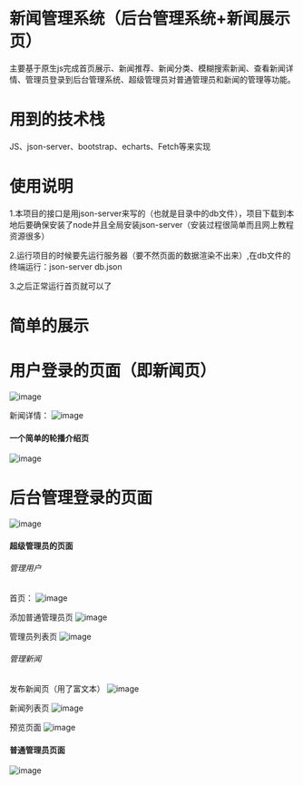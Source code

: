 # 新闻管理系统（后台管理系统+新闻展示页）
主要基于原生js完成首页展示、新闻推荐、新闻分类、模糊搜索新闻、查看新闻详情、管理员登录到后台管理系统、超级管理员对普通管理员和新闻的管理等功能。

# 用到的技术栈
JS、json-server、bootstrap、echarts、Fetch等来实现


# 使用说明

1.本项目的接口是用json-server来写的（也就是目录中的db文件），项目下载到本地后要确保安装了node并且全局安装json-server（安装过程很简单而且网上教程资源很多）

2.运行项目的时候要先运行服务器（要不然页面的数据渲染不出来）,在db文件的终端运行：json-server db.json

3.之后正常运行首页就可以了

# 简单的展示


# 用户登录的页面（即新闻页）
![image](https://github.com/BugKing111/newsJS1/assets/143703487/abc18137-5657-4bfe-9b8c-b1d8da9f7b55)

新闻详情：
![image](https://github.com/BugKing111/newsJS1/assets/143703487/e0de6356-1671-40ad-91ef-a87e72b1ec74)

#### 一个简单的轮播介绍页
![image](https://github.com/BugKing111/newsJS1/assets/143703487/5d7fe944-ec32-464b-8e62-695e6450c270)


# 后台管理登录的页面

![image](https://github.com/BugKing111/newsJS1/assets/143703487/336977ae-638b-4fb4-b368-84d1d5962c93)

#### 超级管理员的页面
###### 管理用户
首页：
![image](https://github.com/BugKing111/newsJS1/assets/143703487/cc1d8b9d-7b68-4f8d-af1f-ba408357812c)

添加普通管理员页
![image](https://github.com/BugKing111/newsJS1/assets/143703487/81d3b2f0-7193-4a95-af14-2fa798eb9565)

管理员列表页
![image](https://github.com/BugKing111/newsJS1/assets/143703487/722d0d50-262f-4972-adce-a397e7fcdbae)


###### 管理新闻

发布新闻页（用了富文本）
![image](https://github.com/BugKing111/newsJS1/assets/143703487/5f8f11dc-2e77-422b-a3cf-ae71a550f508)

新闻列表页
![image](https://github.com/BugKing111/newsJS1/assets/143703487/f0bb8ba3-6b51-4e43-9512-8c884bd25d47)


预览页面
![image](https://github.com/BugKing111/newsJS1/assets/143703487/f2a4f738-1933-40f3-a23d-cbb46a444de7)



#### 普通管理员页面
![image](https://github.com/BugKing111/newsJS1/assets/143703487/ed65bbd6-616b-4acb-b0d9-fc46a48ecb46)












